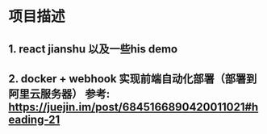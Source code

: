 # 项目描述
## 1. react jianshu 以及一些his demo 
## 2. docker + webhook 实现前端自动化部署（部署到阿里云服务器） 参考: https://juejin.im/post/6845166890420011021#heading-21